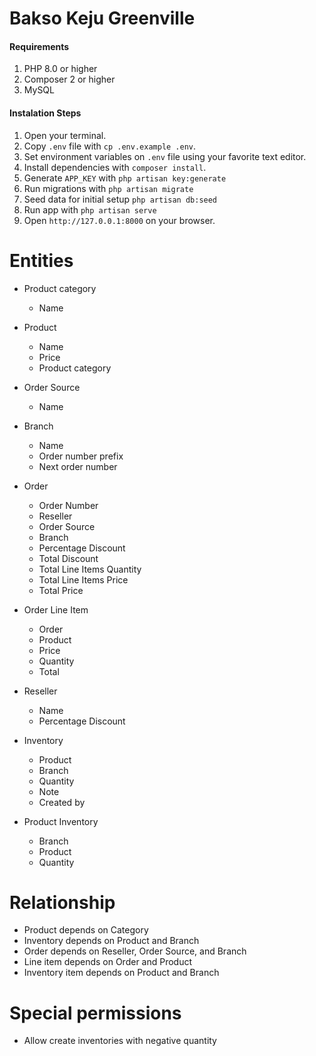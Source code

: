 # Bakso Keju Greenville

#### Requirements

1. PHP 8.0 or higher
2. Composer 2 or higher
3. MySQL

#### Instalation Steps

1. Open your terminal.
1. Copy `.env` file with `cp .env.example .env`.
1. Set environment variables on `.env` file using your favorite text editor.
1. Install dependencies with `composer install`.
1. Generate `APP_KEY` with `php artisan key:generate`
1. Run migrations with `php artisan migrate`
1. Seed data for initial setup `php artisan db:seed`
1. Run app with `php artisan serve`
1. Open `http://127.0.0.1:8000` on your browser.

# Entities

- Product category
  - Name

- Product
  - Name
  - Price
  - Product category

- Order Source
  - Name

- Branch
  - Name
  - Order number prefix
  - Next order number

- Order
  - Order Number
  - Reseller
  - Order Source
  - Branch
  - Percentage Discount
  - Total Discount
  - Total Line Items Quantity
  - Total Line Items Price
  - Total Price

- Order Line Item
  - Order
  - Product
  - Price
  - Quantity
  - Total

- Reseller
  - Name
  - Percentage Discount

- Inventory
  - Product
  - Branch
  - Quantity
  - Note
  - Created by

- Product Inventory
  - Branch
  - Product
  - Quantity

# Relationship

- Product depends on Category
- Inventory depends on Product and Branch
- Order depends on Reseller, Order Source, and Branch
- Line item depends on Order and Product
- Inventory item depends on Product and Branch

# Special permissions

- Allow create inventories with negative quantity
